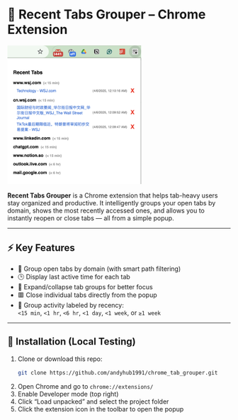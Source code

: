 # 🔖 Recent Tabs Grouper – Chrome Extension

<img src="screenshot.png" alt="Screenshot of Recent Tabs Grouper" width="60%"/>

**Recent Tabs Grouper** is a Chrome extension that helps tab-heavy users stay organized and productive. It intelligently groups your open tabs by domain, shows the most recently accessed ones, and allows you to instantly reopen or close tabs — all from a simple popup.

---

## ⚡ Key Features

- 📂 Group open tabs by domain (with smart path filtering)
- 🕒 Display last active time for each tab
- 🔽 Expand/collapse tab groups for better focus
- 🟥 Close individual tabs directly from the popup
- 🧠 Group activity labeled by recency:  
  `<15 min`, `<1 hr`, `<6 hr`, `<1 day`, `<1 week`, or `≥1 week`

---

## 🧪 Installation (Local Testing)

1. Clone or download this repo:
   ```bash
   git clone https://github.com/andyhub1991/chrome_tab_grouper.git
2. Open Chrome and go to `chrome://extensions/`
3. Enable Developer mode (top right)
4. Click “Load unpacked” and select the project folder
5. Click the extension icon in the toolbar to open the popup
